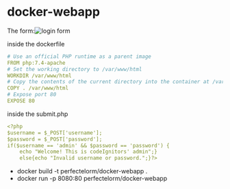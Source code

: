 # docker-webapp
The form:![login form](https://user-images.githubusercontent.com/68542385/230667621-83c4fd17-45e6-45c2-813f-0c64cfd9631e.PNG)

inside the dockerfile
```yaml
# Use an official PHP runtime as a parent image
FROM php:7.4-apache
# Set the working directory to /var/www/html
WORKDIR /var/www/html
# Copy the contents of the current directory into the container at /var/www/html
COPY . /var/www/html
# Expose port 80
EXPOSE 80
```
inside the submit.php
```yaml
<?php
$username = $_POST['username'];
$password = $_POST['password'];
if($username == 'admin' && $password == 'password') {
    echo "Welcome! This is codeIgnitors' admin";} 
    else{echo "Invalid username or password.";}?>
```
- docker build -t perfectelorm/docker-webapp .
- docker run -p 8080:80 perfectelorm/docker-webapp
